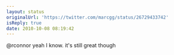 ```yaml
---
layout: status
originalUrl: 'https://twitter.com/marcgg/status/26729433742'
isReply: true
date: 2010-10-08 08:19:42
---
```


@rconnor yeah I know. it's still great though
